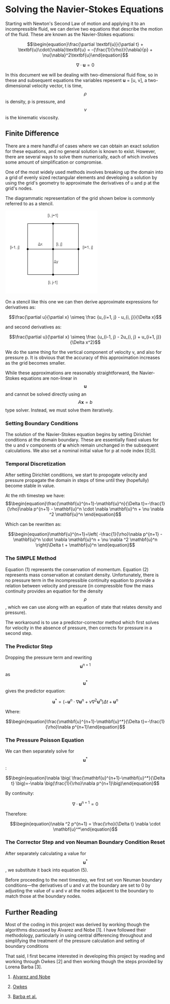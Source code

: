 # Solving the Navier-Stokes Equations

Starting with Newton's Second Law of motion and applying it to an incompressible fluid, we can derive two equations that describe the motion of the fluid. These are known as the Navier-Stokes equations:

$$\begin{equation}\frac{\partial \textbf{u}}{\partial t} + \textbf{u}\cdot{\nabla}\textbf{u} = -{\frac{1}{\rho}}{\nabla}{p} + \nu{\nabla}^2\textbf{u}\end{equation}$$

$$\begin{equation}\nabla \cdot \textbf{u} = 0\end{equation}$$

In this document we will be dealing with two-dimensional
fluid flow, so in these and subsequent equations the variables repesent **u** = [u, v], a two-dimensional velocity vector, t is time, $$\rho$$ is density,
p is pressure, and $$\nu$$ is the kinematic viscosity.

## Finite Difference

There are a mere handful of cases where we can obtain an exact solution
for these equations, and no general solution is known to exist. However, there are
several ways to solve them numerically, each of which involves
some amount of simplification or compromise.

One of the most widely used methods involves breaking up the domain into
a grid of evenly sized rectangular elements and developing a solution by using the
grid's geometry to approximate the derivatives of u and p at the grid's nodes.

The diagrammatic representation of the grid shown below is commonly referred to as a stencil.

![Stencil of the discretization grid](FVM-1.png)

On a stencil like this one we can then derive approximate expressions for derivatives as:

$$\frac{\partial u}{\partial x} \simeq  \frac {u_{i+1, j} - u_{i, j}}{\Delta x}$$

and second derivatives as:

$$\frac{\partial u}{\partial x} \simeq  \frac {u_{i-1, j} - 2u_{i, j} + u_{i+1, j}}{\Delta x^2}$$

We do the same thing for the vertical component of velocity v, and also for pressure p. It is obvious that the accuracy of this approximation increases as the grid becomes smaller.

While these approximations are reasonably straightforward, the Navier-Stokes equations are non-linear in $$\mathbf u$$ and cannot be solved directly using an $$A \mathbf x = b$$ type solver. Instead, we must solve them iteratively.

### Setting Boundary Conditions

The solution of the Navier-Stokes equation begins by setting Dirichlet conditions at the domain boundary. These are essentially  fixed values for the u and v components of **u** which remain unchanged in the subsequent calculations. We also set a nominal initial value for p at node index [0,0].

### Temporal Discretization

After setting Dirichlet conditions, we start to propogate velocity and pressure propagate the domain in steps of time until they (hopefully) become stable in value.

At the nth timestep we have:
$$\begin{equation}\frac{\mathbf{u}^{n+1}-\mathbf{u}^n}{\Delta t}=-\frac{1}{\rho}\nabla p^{n+1} - \mathbf{u}^n \cdot \nabla \mathbf{u}^n + \nu \nabla ^2 \mathbf{u}^n \end{equation}$$

Which can be rewritten as:

$$\begin{equation}\mathbf{u}^{n+1}=\left( -\frac{1}{\rho}\nabla p^{n+1}  - \mathbf{u}^n \cdot \nabla \mathbf{u}^n + \nu \nabla ^2 \mathbf{u}^n \right)\Delta t + \mathbf{u}^n \end{equation}$$

### The SIMPLE Method

Equation (1) represents the conservation of momentum. Equation (2) represents mass conservation at constant
density. Unfortunately, there is no pressure term in the incompressible continuity equation to provide a relation between velocity and pressure (in compressible flow the mass continuity provides an equation for the density $$\rho$$, which we can use along
with an equation of state that relates density and pressure). 

The workaround is to use a predictor-corrector method which first solves for velocity in the absence of pressure, then corrects for pressure in a second step.

### The Predictor Step

Dropping the pressure term and rewriting $$\mathbf{u}^{n+1}$$ as $$\mathbf{u}^*$$ gives the predictor
equation:

$$\begin{equation}\mathbf{u}^*=\left(- \mathbf{u}^n \cdot \nabla \mathbf{u}^n + \nu \nabla ^2 \mathbf{u}^n \right)\Delta t + \mathbf{u}^n \end{equation}$$

Where:

$$\begin{equation}\frac{\mathbf{u}^{n+1}-\mathbf{u}^*}{\Delta t}=-\frac{1}{\rho}\nabla p^{n+1}\end{equation}$$


### The Pressure Poisson Equation

We can then separately solve for $$\mathbf{u}^*$$:

$$\begin{equation}\nabla \big( \frac{\mathbf{u}^{n+1}-\mathbf{u}^*}{\Delta t} \big)=-\nabla \big(\frac{1}{\rho}\nabla p^{n+1}\big)\end{equation}$$

By continuity:

$$\begin{equation}\nabla \cdot \mathbf{u}^{n+1} = 0\end{equation}$$

Therefore:

$$\begin{equation}\nabla ^2 p^{n+1} = \frac{\rho}{\Delta t} \nabla \cdot \mathbf{u}^*\end{equation}$$

### The Corrector Step and von Neuman Boundary Condition Reset

After separately calculating a value for $$\mathbf{u}^*$$, we substitute it back into equation (5).

Before proceeding to the next timestep, we first set von Neuman boundary conditions—the derivatives of u and v at the boundary are set to 0 by adjusting the value of u and v at the nodes adjacent to the boundary to match those at the boundary nodes.

## Further Reading

Most of the coding in this project was derived by working though the algorithms discussed by Alvarez and Nobe [1]. I have followed their methodology, particularly in using central differencing throughout and simplifying the treatment of the pressure calculation and setting of boundary conditions

That said, I first became interested in developing this project by reading and working through Owkes [2] and then working though the steps provided by Lorena Barba [3].
1. [Alvarez and Nobe](https://colab.research.google.com/github/josealvarez97/The-Ultimate-Guide-to-Write-Your-First-CFD-Solver/blob/main/The_Ultimate_Guide_to_Write_Your_First_CFD_Solver.ipynb)

2. [Owkes](https://www.montana.edu/mowkes/research/source-codes/GuideToCFD.pdf)

3. [Barba et al.](https://github.com/barbagroup/CFDPython/blob/master/lessons/14_Step_11.ipynb)



